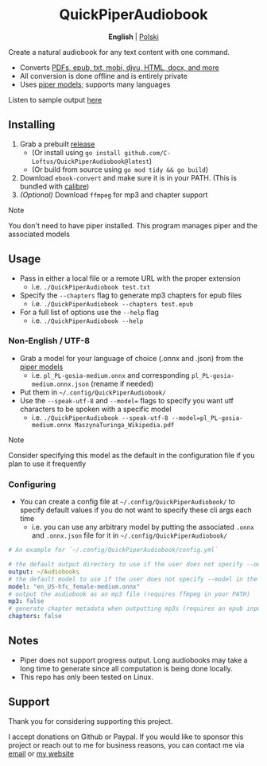 <center>
<h1>
QuickPiperAudiobook
</h1>
</center>

<p align="center">
  <b> English </b> |
  <a href="./README_PL.md">Polski</a>
</p>


Create a natural audiobook for any text content with one command. 

 - Converts [PDFs, epub, txt, mobi, djvu, HTML, docx, and more](https://manual.calibre-ebook.com/generated/en/ebook-convert.html)
 - All conversion is done offline and is entirely private
 - Uses [piper models](https://rhasspy.github.io/piper-samples/); supports many languages

Listen to sample output [ here ](./examples/)

## Installing

1. Grab a prebuilt [release](https://github.com/C-Loftus/QuickPiperAudiobook/releases/)
    * (Or install using `go install github.com/C-Loftus/QuickPiperAudiobook@latest`)
    * (Or build from source using `go mod tidy && go build`)
2. Download `ebook-convert` and make sure it is in your PATH. (This is bundled with [calibre](https://calibre-ebook.com/))
3. _(Optional)_ Download `ffmpeg` for mp3 and chapter support 

> [!NOTE]  
> You don't need to have piper installed. This program manages piper and the associated models

## Usage 

* Pass in either a local file or a remote URL with the proper extension
   * i.e. `./QuickPiperAudiobook test.txt`
* Specify the `--chapters` flag to generate mp3 chapters for epub files
   * i.e. `./QuickPiperAudiobook --chapters test.epub`
* For a full list of options use the `--help` flag
   * i.e. `./QuickPiperAudiobook --help`

### Non-English / UTF-8

* Grab a model for your language of choice (.onnx and .json) from the [piper models](https://rhasspy.github.io/piper-samples/)
  * i.e. `pl_PL-gosia-medium.onnx` and corresponding `pl_PL-gosia-medium.onnx.json` (rename if needed)
* Put them in `~/.config/QuickPiperAudiobook/`
* Use the `--speak-utf-8` and `--model=`  flags to specify you want utf characters to be spoken with a specific model
  * i.e. `./QuickPiperAudiobook --speak-utf-8 --model=pl_PL-gosia-medium.onnx MaszynaTuringa_Wikipedia.pdf`

> [!NOTE]  
> Consider specifying this model as the default in the configuration file if you plan to use it frequently

### Configuring

* You can create a config file at `~/.config/QuickPiperAudiobook/` to specify default values if you do not want to specify these cli args each time
  * i.e. you can use any arbitrary model by putting the associated `.onnx` and `.onnx.json` file for it in `~/.config/QuickPiperAudiobook/`


```yml
# An example for `~/.config/QuickPiperAudiobook/config.yml`

# the default output directory to use if the user does not specify --output in the cli args
output: ~/Audiobooks
# the default model to use if the user does not specify --model in the cli args
model: "en_US-hfc_female-medium.onnx"
# output the audiobook as an mp3 file (requires ffmpeg in your PATH)
mp3: false
# generate chapter metadata when outputting mp3s (requires an epub input and ffmpeg in your PATH)
chapters: false
```

## Notes

- Piper does not support progress output. Long audiobooks may take a long time to generate since all computation is being done locally. 
- This repo has only been tested on Linux.

## Support

Thank you for considering supporting this project.

I accept donations on Github or Paypal. If you would like to sponsor this project or reach out to me for business reasons, you can contact me via [email](mailto:github@colton.place) or [my website](https://colton.place/contact/)